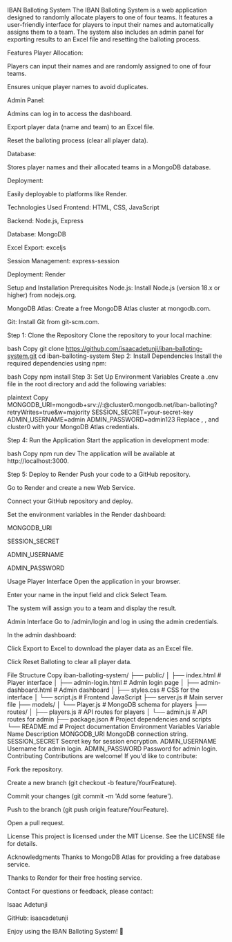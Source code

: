 IBAN Balloting System
The IBAN Balloting System is a web application designed to randomly allocate players to one of four teams. It features a user-friendly interface for players to input their names and automatically assigns them to a team. The system also includes an admin panel for exporting results to an Excel file and resetting the balloting process.

Features
Player Allocation:

Players can input their names and are randomly assigned to one of four teams.

Ensures unique player names to avoid duplicates.

Admin Panel:

Admins can log in to access the dashboard.

Export player data (name and team) to an Excel file.

Reset the balloting process (clear all player data).

Database:

Stores player names and their allocated teams in a MongoDB database.

Deployment:

Easily deployable to platforms like Render.

Technologies Used
Frontend: HTML, CSS, JavaScript

Backend: Node.js, Express

Database: MongoDB

Excel Export: exceljs

Session Management: express-session

Deployment: Render

Setup and Installation
Prerequisites
Node.js: Install Node.js (version 18.x or higher) from nodejs.org.

MongoDB Atlas: Create a free MongoDB Atlas cluster at mongodb.com.

Git: Install Git from git-scm.com.

Step 1: Clone the Repository
Clone the repository to your local machine:

bash
Copy
git clone https://github.com/isaacadetunji/iban-balloting-system.git
cd iban-balloting-system
Step 2: Install Dependencies
Install the required dependencies using npm:

bash
Copy
npm install
Step 3: Set Up Environment Variables
Create a .env file in the root directory and add the following variables:

plaintext
Copy
MONGODB_URI=mongodb+srv://<username>:<password>@cluster0.mongodb.net/iban-balloting?retryWrites=true&w=majority
SESSION_SECRET=your-secret-key
ADMIN_USERNAME=admin
ADMIN_PASSWORD=admin123
Replace <username>, <password>, and cluster0 with your MongoDB Atlas credentials.

Step 4: Run the Application
Start the application in development mode:

bash
Copy
npm run dev
The application will be available at http://localhost:3000.

Step 5: Deploy to Render
Push your code to a GitHub repository.

Go to Render and create a new Web Service.

Connect your GitHub repository and deploy.

Set the environment variables in the Render dashboard:

MONGODB_URI

SESSION_SECRET

ADMIN_USERNAME

ADMIN_PASSWORD

Usage
Player Interface
Open the application in your browser.

Enter your name in the input field and click Select Team.

The system will assign you to a team and display the result.

Admin Interface
Go to /admin/login and log in using the admin credentials.

In the admin dashboard:

Click Export to Excel to download the player data as an Excel file.

Click Reset Balloting to clear all player data.

File Structure
Copy
iban-balloting-system/
├── public/
│   ├── index.html          # Player interface
│   ├── admin-login.html    # Admin login page
│   ├── admin-dashboard.html # Admin dashboard
│   ├── styles.css          # CSS for the interface
│   └── script.js           # Frontend JavaScript
├── server.js               # Main server file
├── models/
│   └── Player.js           # MongoDB schema for players
├── routes/
│   ├── players.js          # API routes for players
│   └── admin.js            # API routes for admin
├── package.json            # Project dependencies and scripts
└── README.md               # Project documentation
Environment Variables
Variable Name	Description
MONGODB_URI	MongoDB connection string.
SESSION_SECRET	Secret key for session encryption.
ADMIN_USERNAME	Username for admin login.
ADMIN_PASSWORD	Password for admin login.
Contributing
Contributions are welcome! If you'd like to contribute:

Fork the repository.

Create a new branch (git checkout -b feature/YourFeature).

Commit your changes (git commit -m 'Add some feature').

Push to the branch (git push origin feature/YourFeature).

Open a pull request.

License
This project is licensed under the MIT License. See the LICENSE file for details.

Acknowledgments
Thanks to MongoDB Atlas for providing a free database service.

Thanks to Render for their free hosting service.

Contact
For questions or feedback, please contact:

Isaac Adetunji

GitHub: isaacadetunji

Enjoy using the IBAN Balloting System! 🎉
